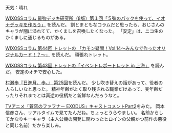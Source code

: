 天気：晴れ

[WIXOSSコラム 最強デッキ研究所（β版）第１回「５弾のパックを使って、イオナデッキを作ろう」](http://www.takaratomy.co.jp/products/wixoss/column/play_150116/index.html)
を読んだ。
割とまともなコラムだと思ったら、おじさんのキャラが闇に溢れてて、かくましを召喚したくなった。
「安定」は、ニコ生のかくましに通じるものがある。

[WIXOSSコラム 第44回 トレットの 「カモン疑問！Vol.14～みんなで作ったオリジナルカード！？～」](http://www.takaratomy.co.jp/products/wixoss/column/play_150123/index.html)
を読んだ。
頑張れトレット。

[WIXOSSコラム 第43回 トレットの「イベントレポートレット in 上海」](http://www.takaratomy.co.jp/products/wixoss/column/play_150116_02/index.html)
を読んだ。
安定のオチで安心した。

[村瀬歩『日進月、歩。』 第25回](http://www.koepota.jp/news/2015/01/23/0705.html)を読んだ。
少し吹き替えの話があって、役者の人らしいなと思った。
精神年齢がよく取り残される職業だけあって、実年齢だったりそれまでとは真逆の役柄だと新鮮なんだろうなと。

[TVアニメ「蒼穹のファフナー EXODUS」キャストコメントPart2](http://fafner-exodus.jp/news/20150113.html)をみた。
岡本信彦さん、リアルタイムで見てたんだね。ちょっとうらやましい。
名前からしてかなりキーキャラ（主人公機の開発に関わったヒロインの父親かつ前作の悪役と同じ名前）だから楽しみ。
